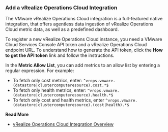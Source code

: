 ### Add a vRealize Operations Cloud Integration

The VMware vRealize Operations Cloud integration is a full-featured native integration, that offers agentless data ingestion of vRealize Operations Cloud metric data, as well as a predefined dashboard.

To register a new vRealize Operations Cloud instance, you need a VMware Cloud Services Console API token and a vRealize Operations Cloud endpoint URL. To understand how to generate the API token, click the **How to get the API token** link and follow the instructions.

In the **Metric Allow List**, you can add metrics to an allow list by entering a regular expression. For example:

   * To fetch only cost metrics, enter: <code>^vrops.vmware.(datastore|clustercomputeresource).cost.*$</code>
   * To fetch only health metrics, enter: <code>^vrops.vmware.(datastore|clustercomputeresource).health.*$</code>
   * To fetch only cost and health metrics, enter <code>^vrops.vmware.(datastore|clustercomputeresource).(cost|health).*$</code>

**Read More**<br/>
* [vRealize Operations Cloud Integration Overview](https://docs.wavefront.com/integrations_vrops.html)
